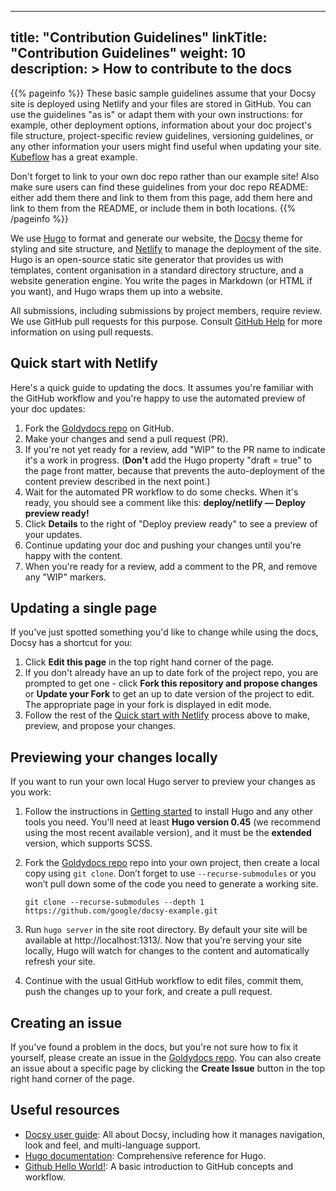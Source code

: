 ______________________________________________________________________

## title: "Contribution Guidelines" linkTitle: "Contribution Guidelines" weight: 10 description: > How to contribute to the docs

{{% pageinfo %}} These basic sample guidelines assume that your Docsy site is
deployed using Netlify and your files are stored in GitHub. You can use the
guidelines "as is" or adapt them with your own instructions: for example, other
deployment options, information about your doc project's file structure,
project-specific review guidelines, versioning guidelines, or any other
information your users might find useful when updating your site.
[Kubeflow](https://github.com/kubeflow/website/blob/master/README.md) has a
great example.

Don't forget to link to your own doc repo rather than our example site! Also
make sure users can find these guidelines from your doc repo README: either add
them there and link to them from this page, add them here and link to them from
the README, or include them in both locations. {{% /pageinfo %}}

We use [Hugo](https://gohugo.io/) to format and generate our website, the
[Docsy](https://github.com/google/docsy) theme for styling and site structure,
and [Netlify](https://www.netlify.com/) to manage the deployment of the site.
Hugo is an open-source static site generator that provides us with templates,
content organisation in a standard directory structure, and a website generation
engine. You write the pages in Markdown (or HTML if you want), and Hugo wraps
them up into a website.

All submissions, including submissions by project members, require review. We
use GitHub pull requests for this purpose. Consult
[GitHub Help](https://help.github.com/articles/about-pull-requests/) for more
information on using pull requests.

## Quick start with Netlify

Here's a quick guide to updating the docs. It assumes you're familiar with the
GitHub workflow and you're happy to use the automated preview of your doc
updates:

1. Fork the [Goldydocs repo](https://github.com/google/docsy-example) on GitHub.
1. Make your changes and send a pull request (PR).
1. If you're not yet ready for a review, add "WIP" to the PR name to indicate
   it's a work in progress. (**Don't** add the Hugo property "draft = true" to
   the page front matter, because that prevents the auto-deployment of the
   content preview described in the next point.)
1. Wait for the automated PR workflow to do some checks. When it's ready, you
   should see a comment like this: **deploy/netlify — Deploy preview ready!**
1. Click **Details** to the right of "Deploy preview ready" to see a preview of
   your updates.
1. Continue updating your doc and pushing your changes until you're happy with
   the content.
1. When you're ready for a review, add a comment to the PR, and remove any "WIP"
   markers.

## Updating a single page

If you've just spotted something you'd like to change while using the docs,
Docsy has a shortcut for you:

1. Click **Edit this page** in the top right hand corner of the page.
1. If you don't already have an up to date fork of the project repo, you are
   prompted to get one - click **Fork this repository and propose changes** or
   **Update your Fork** to get an up to date version of the project to edit. The
   appropriate page in your fork is displayed in edit mode.
1. Follow the rest of the [Quick start with Netlify](#quick-start-with-netlify)
   process above to make, preview, and propose your changes.

## Previewing your changes locally

If you want to run your own local Hugo server to preview your changes as you
work:

1. Follow the instructions in [Getting started](/docs/getting-started) to
   install Hugo and any other tools you need. You'll need at least **Hugo
   version 0.45** (we recommend using the most recent available version), and it
   must be the **extended** version, which supports SCSS.

1. Fork the [Goldydocs repo](https://github.com/google/docsy-example) repo into
   your own project, then create a local copy using `git clone`. Don’t forget to
   use `--recurse-submodules` or you won’t pull down some of the code you need
   to generate a working site.

   ```
   git clone --recurse-submodules --depth 1 https://github.com/google/docsy-example.git
   ```

1. Run `hugo server` in the site root directory. By default your site will be
   available at http://localhost:1313/. Now that you're serving your site
   locally, Hugo will watch for changes to the content and automatically refresh
   your site.

1. Continue with the usual GitHub workflow to edit files, commit them, push the
   changes up to your fork, and create a pull request.

## Creating an issue

If you've found a problem in the docs, but you're not sure how to fix it
yourself, please create an issue in the
[Goldydocs repo](https://github.com/google/docsy-example/issues). You can also
create an issue about a specific page by clicking the **Create Issue** button in
the top right hand corner of the page.

## Useful resources

- [Docsy user guide](https://www.docsy.dev/docs/): All about Docsy, including
  how it manages navigation, look and feel, and multi-language support.
- [Hugo documentation](https://gohugo.io/documentation/): Comprehensive
  reference for Hugo.
- [Github Hello World!](https://guides.github.com/activities/hello-world/): A
  basic introduction to GitHub concepts and workflow.
